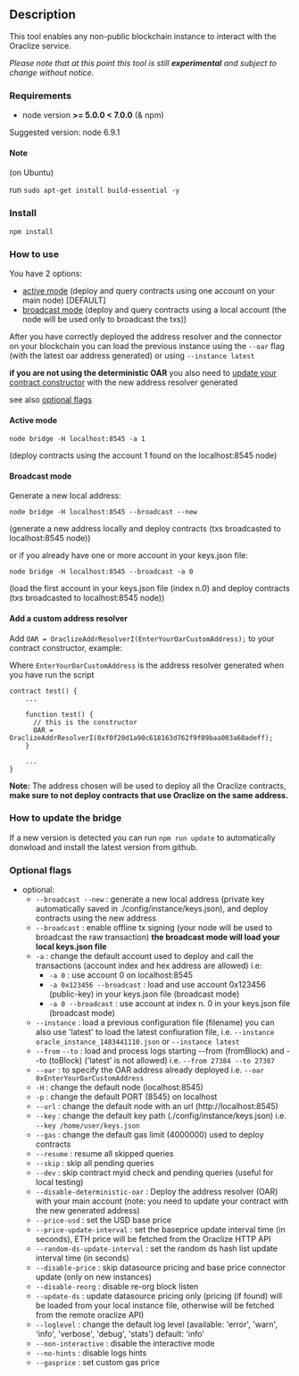 ## Description
This tool enables any non-public blockchain instance to interact with the Oraclize service.

_Please note that at this point this tool is still **experimental** and subject to change without notice._

### Requirements
- node version **>= 5.0.0 < 7.0.0** (& npm)

Suggested version: node 6.9.1

#### Note
(on Ubuntu)

run `sudo apt-get install build-essential -y`

### Install
```
npm install
```


### How to use

You have 2 options:
 * [active mode](#active-mode) (deploy and query contracts using one account on your main node) [DEFAULT]
 * [broadcast mode](#broadcast-mode) (deploy and query contracts using a local account (the node will be used only to broadcast the txs))

After you have correctly deployed the address resolver and the connector on your blockchain you can load the previous instance using the `--oar` flag (with the latest oar address generated) or using `--instance latest`


**if you are not using the deterministic OAR** you also need to [update your contract constructor](#add-a-custom-address-resolver) with the new address resolver generated

see also [optional flags](#optional-flags)

#### Active mode

```
node bridge -H localhost:8545 -a 1
```
(deploy contracts using the account 1 found on the localhost:8545 node)


#### Broadcast mode

Generate a new local address:

```
node bridge -H localhost:8545 --broadcast --new
```
(generate a new address locally and deploy contracts (txs broadcasted to localhost:8545 node))

or if you already have one or more account in your keys.json file:

```
node bridge -H localhost:8545 --broadcast -a 0
```
(load the first account in your keys.json file (index n.0) and deploy contracts (txs broadcasted to localhost:8545 node))


#### Add a custom address resolver

Add `OAR = OraclizeAddrResolverI(EnterYourOarCustomAddress);` to your contract constructor, example:

Where `EnterYourOarCustomAddress` is the address resolver generated when you have run the script
```
contract test() {
    ...

    function test() {
      // this is the constructor
      OAR = OraclizeAddrResolverI(0xf0f20d1a90c618163d762f9f09baa003a60adeff);
    }

    ...
}
```


**Note:** The address chosen will be used to deploy all the Oraclize contracts, **make sure to not deploy contracts that use Oraclize on the same address.**


### How to update the bridge

If a new version is detected you can run `npm run update` to automatically donwload and install the latest version from github.



### Optional flags

* optional:
  * `--broadcast --new` : generate a new local address (private key automatically saved in ./config/instance/keys.json), and deploy contracts using the new address
  * `--broadcast` : enable offline tx signing (your node will be used to broadcast the raw transaction) **the broadcast mode will load your local keys.json file**
  * `-a` : change the default account used to deploy and call the transactions (account index and hex address are allowed) i.e:
    * `-a 0` : use account 0 on localhost:8545
    * `-a 0x123456 --broadcast` : load and use account 0x123456 (public-key) in your keys.json file (broadcast mode)
    * `-a 0 --broadcast` : use account at index n. 0 in your keys.json file (broadcast mode)
  * `--instance` : load a previous configuration file (filename) you can also use 'latest' to load the latest confiuration file, i.e. `--instance oracle_instance_1483441110.json` or `--instance latest`
  * `--from` `--to` : load and process logs starting --from (fromBlock) and --to (toBlock)  ('latest' is not allowed)  i.e. `--from 27384 --to 27387`
  * `--oar` : to specify the OAR address already deployed i.e. `--oar 0xEnterYourOarCustomAddress`
  * `-H` : change the default node (localhost:8545)
  * `-p` : change the default PORT (8545) on localhost
  * `--url` : change the default node with an url (http://localhost:8545)
  * `--key` : change the default key path (./config/instance/keys.json) i.e. `--key /home/user/keys.json`
  * `--gas` : change the default gas limit (4000000) used to deploy contracts
  * `--resume` : resume all skipped queries
  * `--skip` : skip all pending queries
  * `--dev` : skip contract myid check and pending queries (useful for local testing)
  * `--disable-deterministic-oar` : Deploy the address resolver (OAR) with your main account (note: you need to update your contract with the new generated address)
  * `--price-usd` : set the USD base price
  * `--price-update-interval` : set the baseprice update interval time (in seconds), ETH price will be fetched from the Oraclize HTTP API
  * `--random-ds-update-interval` : set the random ds hash list update interval time (in seconds)
  * `--disable-price` : skip datasource pricing and base price connector update (only on new instances)
  * `--disable-reorg` : disable re-org block listen
  * `--update-ds` : update datasource pricing only (pricing (if found) will be loaded from your local instance file, otherwise will be fetched from the remote oraclize API)
  * `--loglevel` : change the default log level (available: 'error', 'warn', 'info', 'verbose', 'debug', 'stats') default: 'info'
  * `--non-interactive` : disable the interactive mode
  * `--no-hints` : disable logs hints
  * `--gasprice` : set custom gas price
